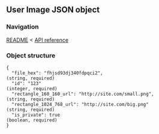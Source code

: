 ## User Image JSON object

### Navigation
[README](../../README.md)
<
[API reference](../api_reference.md)

### Object structure
```
{
  "file_hex": "fhjsd93dj340fdpqci2",                                            (string, required)
  "id": "123"                                                                   (integer, required)
  "rectangle_160_160_url": "http://site.com/small.png",                         (string, required)
  "rectangle_1024_768_url": "http://site.com/big.png"                           (string, required)
  "is_private": true                                                            (boolean, required)
}
```
